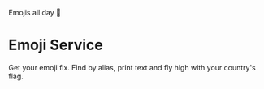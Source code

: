 Emojis all day 🎉

# Emoji Service

Get your emoji fix. Find by alias, print text and fly high with your country's flag.
